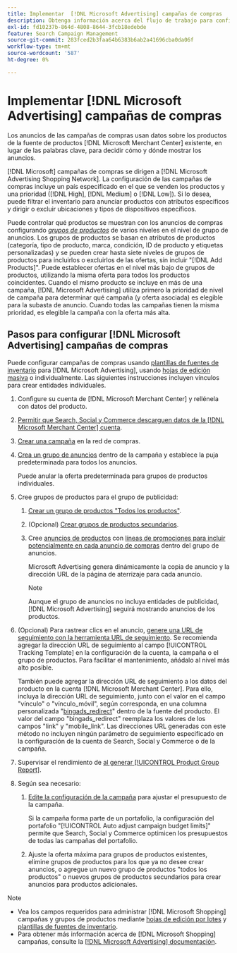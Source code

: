 ```yaml
---
title: Implementar  [!DNL Microsoft Advertising] campañas de compras
description: Obtenga información acerca del flujo de trabajo para configurar  [!DNL Microsoft Advertising] campañas de compras.
exl-id: fd10237b-864d-4808-8644-3fcb18edebde
feature: Search Campaign Management
source-git-commit: 283fced2b3faa64b6383b6ab2a41696cba0da06f
workflow-type: tm+mt
source-wordcount: '587'
ht-degree: 0%

---
```


# Implementar [!DNL Microsoft Advertising] campañas de compras

Los anuncios de las campañas de compras usan datos sobre los productos de la fuente de productos [!DNL Microsoft Merchant Center] existente, en lugar de las palabras clave, para decidir cómo y dónde mostrar los anuncios.

[!DNL Microsoft] campañas de compras se dirigen a [!DNL Microsoft Advertising Shopping Network]. La configuración de las campañas de compras incluye un país especificado en el que se venden los productos y una prioridad ([!DNL High], [!DNL Medium] o [!DNL Low]). Si lo desea, puede filtrar el inventario para anunciar productos con atributos específicos y dirigir o excluir ubicaciones y tipos de dispositivos específicos.

Puede controlar qué productos se muestran con los anuncios de compras configurando *[grupos de productos](/help/search-social-commerce/campaign-management/campaigns/product-group-about.md)* de varios niveles en el nivel de grupo de anuncios. Los grupos de productos se basan en atributos de productos (categoría, tipo de producto, marca, condición, ID de producto y etiquetas personalizadas) y se pueden crear hasta siete niveles de grupos de productos para incluirlos o excluirlos de las ofertas, sin incluir &quot;[!DNL Add Products]&quot;. Puede establecer ofertas en el nivel más bajo de grupos de productos, utilizando la misma oferta para todos los productos coincidentes. Cuando el mismo producto se incluye en más de una campaña, [!DNL Microsoft Advertising] utiliza primero la prioridad de nivel de campaña para determinar qué campaña (y oferta asociada) es elegible para la subasta de anuncio. Cuando todas las campañas tienen la misma prioridad, es elegible la campaña con la oferta más alta.

## Pasos para configurar [!DNL Microsoft Advertising] campañas de compras

Puede configurar campañas de compras usando [plantillas de fuentes de inventario](/help/search-social-commerce/campaign-management/inventory-feeds/inventory-feeds-about.md) para [!DNL Microsoft Advertising], usando [hojas de edición masiva](/help/search-social-commerce/campaign-management/bulksheets/bulksheet-about.md) o individualmente. Las siguientes instrucciones incluyen vínculos para crear entidades individuales.

1. Configure su cuenta de [!DNL Microsoft Merchant Center] y rellénela con datos del producto.

1. [Permitir que Search, Social y Commerce descarguen datos de la [!DNL Microsoft Merchant Center] cuenta](/help/search-social-commerce/campaign-management/accounts/merchant-account-manage.md).

1. [Crear una campaña](/help/search-social-commerce/campaign-management/campaigns/campaign-manage.md) en la red de compras.

1. [Crea un grupo de anuncios](/help/search-social-commerce/campaign-management/campaigns/ad-group-manage.md) dentro de la campaña y establece la puja predeterminada para todos los anuncios.

   Puede anular la oferta predeterminada para grupos de productos individuales.

1. Cree grupos de productos para el grupo de publicidad:

   1. [Crear un grupo de productos &quot;Todos los productos&quot;](/help/search-social-commerce/campaign-management/campaigns/product-group-manage.md).

   1. (Opcional) [Crear grupos de productos secundarios](/help/search-social-commerce/campaign-management/campaigns/product-group-manage.md).

   1. Cree [anuncios de productos](/help/search-social-commerce/campaign-management/campaigns/ad-manage.md) con [líneas de promociones para incluir potencialmente en cada anuncio de compras](/help/search-social-commerce/campaign-management/campaigns/product-group-settings-microsoft.md) dentro del grupo de anuncios.

      Microsoft Advertising genera dinámicamente la copia de anuncio y la dirección URL de la página de aterrizaje para cada anuncio.

      >[!NOTE]
      >
      >Aunque el grupo de anuncios no incluya entidades de publicidad, [!DNL Microsoft Advertising] seguirá mostrando anuncios de los productos.

1. (Opcional) Para rastrear clics en el anuncio, [genere una URL de seguimiento con la herramienta URL de seguimiento](/help/search-social-commerce/tools/click-tracking-url-generate.md). Se recomienda agregar la dirección URL de seguimiento al campo [!UICONTROL Tracking Template] en la configuración de la cuenta, la campaña o el grupo de productos. Para facilitar el mantenimiento, añádalo al nivel más alto posible.

   También puede agregar la dirección URL de seguimiento a los datos del producto en la cuenta [!DNL Microsoft Merchant Center]. Para ello, incluya la dirección URL de seguimiento, junto con el valor en el campo &quot;vínculo&quot; o &quot;vínculo_móvil&quot;, según corresponda, en una columna personalizada &quot;[bingads_redirect](https://help.ads.microsoft.com/#apex/3/en/51084)&quot; dentro de la fuente del producto. El valor del campo &quot;bingads_redirect&quot; reemplaza los valores de los campos &quot;link&quot; y &quot;mobile_link&quot;. Las direcciones URL generadas con este método no incluyen ningún parámetro de seguimiento especificado en la configuración de la cuenta de Search, Social y Commerce o de la campaña.

1. Supervisar el rendimiento de [ al generar [!UICONTROL Product Group Report]](/help/search-social-commerce/reports/management/basic-advanced/basic-advanced-report-generate.md).

1. Según sea necesario:

   1. [Edite la configuración de la campaña](/help/search-social-commerce/campaign-management/campaigns/campaign-manage.md) para ajustar el presupuesto de la campaña.

      Si la campaña forma parte de un portafolio, la configuración del portafolio &quot;[!UICONTROL Auto adjust campaign budget limits]&quot; permite que Search, Social y Commerce optimicen los presupuestos de todas las campañas del portafolio.

   1. Ajuste la oferta máxima para grupos de productos existentes, elimine grupos de productos para los que ya no desee crear anuncios, o agregue un nuevo grupo de productos &quot;todos los productos&quot; o nuevos grupos de productos secundarios para crear anuncios para productos adicionales.

>[!NOTE]
>
>* Vea los campos requeridos para administrar [!DNL Microsoft Shopping] campañas y grupos de productos mediante [hojas de edición por lotes](/help/search-social-commerce/campaign-management/bulksheets/bulksheet-data-formats/bulksheet-data-microsoft.md) y [plantillas de fuentes de inventario](/help/search-social-commerce/campaign-management/inventory-feeds/ad-templates/template-microsoft-shopping.md).
>* Para obtener más información acerca de [!DNL Microsoft Shopping] campañas, consulte la [[!DNL Microsoft Advertising] documentación](https://help.ads.microsoft.com/#apex/3/en/50903).
